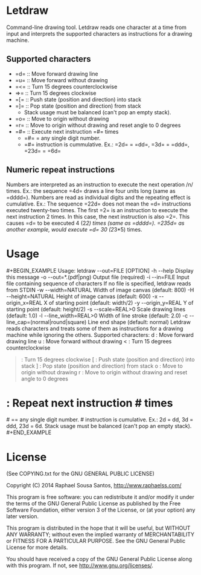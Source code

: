 # Letdraw

Command-line drawing tool.
Letdraw reads one character at a time from input and interprets the supported
characters as instructions for a drawing machine.

## Supported characters

- =d= :: Move forward drawing line
- =u= :: Move forward without drawing
- =<= :: Turn 15 degrees counterclockwise
- =>= :: Turn 15 degrees clockwise
- =[= :: Push state (position and direction) into stack
- =]= :: Pop state (position and direction) from stack
  - Stack usage must be balanced (can't pop an empty stack).
- =o= :: Move to origin without drawing
- =r= :: Move to origin without drawing and reset angle to 0 degrees
- =#= :: Execute next instruction =#= times
  - =#= = any single digit number.
  - =#= instruction is cummulative. Ex.: =2d= = =dd=, =3d= = =ddd=, =23d= = =6d=

## Numeric repeat instructions

Numbers are interpreted as an instruction to execute the next operation /n/
times.
Ex.: the sequence =4d= draws a line four units long (same as =dddd=).
Numbers are read as individual digits and the repeating effect is
cumulative.
Ex.: The sequence =22d= does not mean the =d= instructions executed
twenty-two times. The first =2= is an instruction to execute the next
instruction 2 times.
In this case, the next instruction is also =2=. This causes =d= to be
executed 4 (2*2) times (same as =dddd=). =235d= as another example,
would execute =d= 30 (2*3*5) times.

# Usage

#+BEGIN_EXAMPLE
Usage: letdraw --out=FILE [OPTION]
  -h --help                Display this message
  -o --out=*.(pdf|png)     Output file (required)
  -i --in=FILE             Input file containing sequence of characters
                           If no file is specified, letdraw reads from
                           STDIN
  -w --width=NATURAL       Width of image canvas (default: 800)
  -H --height=NATURAL      Height of image canvas (default: 600)
  -x --origin_x=REAL       X of starting point (default: width/2)
  -y --origin_y=REAL       Y of starting point (default: height/2)
  -s --scale=REAL>0        Scale drawing lines (default: 1.0)
  -l --line_width=REAL>0   Width of line stroke (default: 2.0)
  -c --line_cap=(normal|round|square) Line end shape (default: normal)
Letdraw reads characters and treats some of them as instructions for a
drawing machine while ignoring the others.
Supported characters:
  d : Move forward drawing line
  u : Move forward without drawing
  < : Turn 15 degrees counterclockwise
  > : Turn 15 degrees clockwise
  [ : Push state (position and direction) into stack
  ] : Pop state (position and direction) from stack
  o : Move to origin without drawing
  r : Move to origin without drawing and reset angle to 0 degrees
  # : Repeat next instruction # times
\# == any single digit number.
\# instruction is cumulative. Ex.: 2d = dd, 3d = ddd, 23d = 6d.
Stack usage must be balanced (can't pop an empty stack).
#+END_EXAMPLE

# License

(See COPYING.txt for the GNU GENERAL PUBLIC LICENSE)

Copyright (C) 2014  Raphael Sousa Santos, http://www.raphaelss.com/

This program is free software: you can redistribute it and/or modify
it under the terms of the GNU General Public License as published by
the Free Software Foundation, either version 3 of the License, or
(at your option) any later version.

This program is distributed in the hope that it will be useful,
but WITHOUT ANY WARRANTY; without even the implied warranty of
MERCHANTABILITY or FITNESS FOR A PARTICULAR PURPOSE.  See the
GNU General Public License for more details.

You should have received a copy of the GNU General Public License
along with this program.  If not, see <http://www.gnu.org/licenses/>.
